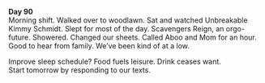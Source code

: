 **Day 90**  
Morning shift. Walked over to woodlawn. Sat and watched Unbreakable Kimmy Schmidt. Slept for most of the day. Scavengers Reign, an orgo-future. Showered. Changed our sheets. Called Aboo and Mom for an hour. Good to hear from family. We’ve been kind of at a low. 

Improve sleep schedule? Food fuels leisure. Drink ceases want.   
Start tomorrow by responding to our texts.